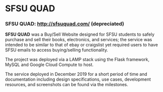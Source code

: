 # SFSU QUAD

### SFSU QUAD: http://sfsuquad.com/ (depreciated) 

**SFSU QUAD** was a Buy/Sell Website designed for SFSU students to safely purchase and sell their books, electronics, and services; the service was intended to be similar to that of ebay or craigslist yet required users to have SFSU emails to access buying/selling functionality. 

The project was deployed via a LAMP stack using the Flask framework, MySQL and Google Cloud Compute to host. 

The service deployed in December 2019 for a short period of time and documentation including design specifications, use cases, development resources, and screenshots can be found via the milestones. 
